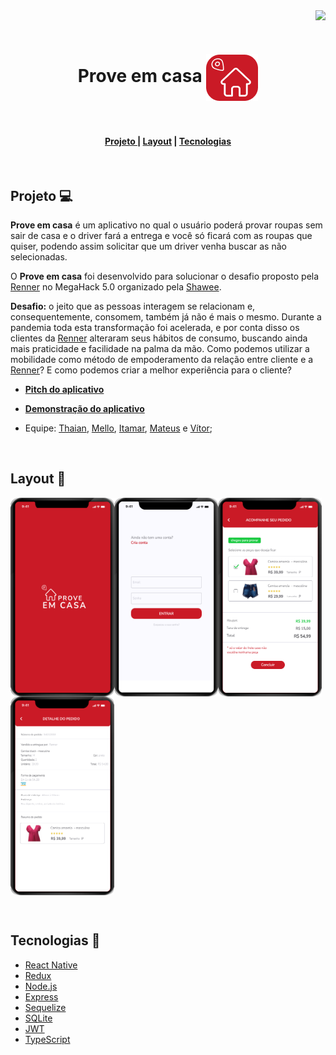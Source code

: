 <img src="https://img.shields.io/static/v1?label=Status&message=Em_desenvolvimento&color=5F6EFA" align="right"/>




&nbsp;


<h1 align="center"> Prove em casa <img src="https://github.com/prove-em-casa/megahack5-mobile/blob/main/icon-2.png" align="center" ></h1>




&nbsp;


<h4 align="center"><a href="https://github.com/prove-em-casa/megahack5-mobile#projeto-computer">Projeto </a> | <a href="https://github.com/prove-em-casa/megahack5-mobile/blob/main/README.md#layout-bookmark"> Layout</a> | <a href="https://github.com/prove-em-casa/megahack5-mobile/blob/main/README.md#tecnologiastoolbox"> Tecnologias </a></h4> 




&nbsp;



## Projeto :computer: 
<p><strong>Prove em casa</strong> é um aplicativo no qual o usuário poderá provar roupas sem sair de casa e o driver fará a entrega e você só ficará com as roupas que quiser, podendo assim solicitar que um driver venha buscar as não selecionadas.</p>

<p>O <strong>Prove em casa</strong> foi desenvolvido para solucionar o desafio proposto pela <a href="https://www.lojasrenner.com.br/">Renner</a> no MegaHack 5.0 organizado pela <a href="https://shawee.io/pt/">Shawee</a>. 

<p><strong>Desafio:</strong> o jeito que as pessoas interagem se relacionam e, consequentemente, consomem, também já não é mais o mesmo. Durante a pandemia toda esta transformação foi acelerada, e por conta disso os clientes da <a href="https://www.lojasrenner.com.br/">Renner</a> alteraram seus hábitos de consumo, buscando ainda mais praticidade e facilidade na palma da mão. Como podemos utilizar a mobilidade como método de empoderamento da relação entre cliente e a <a href="https://www.lojasrenner.com.br/">Renner</a>? E como podemos criar a melhor experiência para o cliente?</p>


* <p><strong><a href="https://www.youtube.com/watch?v=s0MIapKAfws">Pitch do aplicativo</a></strong></p>
* <p><strong><a href="https://www.youtube.com/watch?v=upvqd3-Qogs">Demonstração do aplicativo</a></strong></p>


* Equipe: [Thaian](https://github.com/thcarvalho), [Mello](https://github.com/MelloTonio), [Itamar](https://github.com/ItamarJoire), [Mateus](http://linkedin.com/in/mateus-mezzomo-591466b1) e [Vítor](https://github.com/vitorbertolucci);




&nbsp;


## Layout :bookmark:
  <img src="https://github.com/prove-em-casa/megahack5-mobile/blob/main/splash.png" align="left" width="166" height="318">
  <img src="https://github.com/prove-em-casa/megahack5-mobile/blob/main/Login.png" align="left" width="166" height="318">
  <img src="https://github.com/prove-em-casa/megahack5-mobile/blob/main/Tela%20de%20escolha.png" align="left" width="166" height="318">
  <img src="https://github.com/prove-em-casa/megahack5-mobile/blob/main/detalhe.png" align="center" width="166" height="318">

   
  
  
  &nbsp;
  
  ## Tecnologias	:toolbox:
  
* [React Native](https://pt-br.reactjs.org/)
* [Redux](https://redux.js.org/)
* [Node.js](https://nodejs.org/en/)
* [Express](https://expressjs.com/pt-br/)
* [Sequelize](https://sequelize.org/)
* [SQLite](https://www.sqlite.org/index.html)
* [JWT](https://jwt.io/)
* [TypeScript](https://www.typescriptlang.org/)




  
  
  

  
  
    

 
